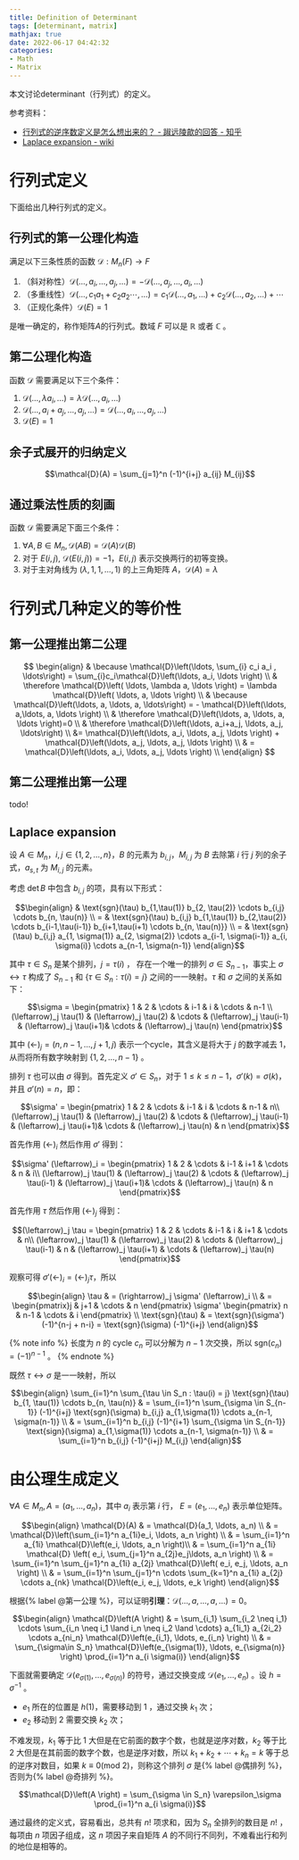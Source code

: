 ```yaml
---
title: Definition of Determinant
tags: [determinant, matrix]
mathjax: true
date: 2022-06-17 04:42:32
categories:
- Math
- Matrix
---
```


本文讨论determinant（行列式）的定义。

<!--more-->

参考资料：

- [行列式的逆序数定义是怎么想出来的？ - 踧远陵歊的回答 - 知乎](https://www.zhihu.com/question/52957345/answer/589376055)
- [Laplace expansion - wiki](https://en.wikipedia.org/wiki/Laplace_expansion)


# 行列式定义

下面给出几种行列式的定义。

## 行列式的第一公理化构造

满足以下三条性质的函数 $\mathcal{D}:M_n(F) \rightarrow F$

1. （斜对称性）$\mathcal{D}(\ldots, a_i, \ldots, a_j , \ldots) = -\mathcal{D}(\ldots, a_j, \ldots, a_i, \ldots)$
2. （多重线性）$\mathcal{D}(\ldots, c_1a_1+c_2a_2\cdots,\ldots) = c_1\mathcal{D}(\ldots, a_1, \ldots) + c_2\mathcal{D}(\ldots, a_2, \ldots) + \cdots$
3. （正规化条件）$\mathcal{D}(E) = 1$

是唯一确定的，称作矩阵$A$的行列式。数域 $F$ 可以是 $\mathbb{R}$ 或者 $\mathbb{C}$ 。


## 第二公理化构造

函数 $\mathcal{D}$ 需要满足以下三个条件：

1. $\mathcal{D}(\ldots, \lambda a_i, \ldots) = \lambda \mathcal{D}(\ldots, a_i, \ldots)$
2. $\mathcal{D}(\ldots, a_i + a_j, \ldots , a_j, \ldots) = \mathcal{D}(\ldots, a_i, \ldots, a_j, \ldots)$
3. $\mathcal{D}(E) = 1$

## 余子式展开的归纳定义

$$\mathcal{D}(A) = \sum_{j=1}^n (-1)^{i+j} a_{ij} M_{ij}$$

## 通过乘法性质的刻画

函数 $\mathcal{D}$ 需要满足下面三个条件：

1. $\forall A, B \in M_n, \mathcal{D}(AB) = \mathcal{D}(A)\mathcal{D}(B)$
2. 对于 $E(i,j)$, $\mathcal{D}(E(i,j)) = -1$，$E(i,j)$ 表示交换两行的初等变换。
3. 对于主对角线为 $(\lambda, 1, 1, \ldots, 1)$ 的上三角矩阵 $A$，$\mathcal{D}(A) = \lambda$

# 行列式几种定义的等价性

## 第一公理推出第二公理

$$
\begin{align}
& \because \mathcal{D}\left(\ldots, \sum_{i} c_i a_i , \ldots\right) = \sum_{i}c_i\mathcal{D}\left(\ldots, a_i, \ldots \right) \\
& \therefore \mathcal{D}\left( \ldots, \lambda a, \ldots \right) = \lambda \mathcal{D}\left( \ldots, a, \ldots \right) \\
& \because \mathcal{D}\left(\ldots, a, \ldots, a, \ldots\right) = - \mathcal{D}\left(\ldots, a,\ldots, a, \ldots \right) \\
& \therefore \mathcal{D}\left(\ldots, a, \ldots, a, \ldots \right)=0 \\
& \therefore \mathcal{D}\left(\ldots, a_i+a_j, \ldots, a_j, \ldots\right) \\
 &= \mathcal{D}\left(\ldots, a_i, \ldots, a_j, \ldots \right) + \mathcal{D}\left(\ldots, a_j, \ldots, a_j, \ldots \right) \\
 & = \mathcal{D}\left(\ldots, a_i, \ldots, a_j, \ldots \right) \\
\end{align}
$$

## 第二公理推出第一公理

todo!

## Laplace expansion

设 $A \in M_n$，$i,j \in \lbrace 1,2,\ldots,n\rbrace$，$B$ 的元素为 $b_{i,j}$，$M_{i,j}$ 为 $B$ 去除第 $i$ 行 $j$ 列的余子式，$a_{s,t}$ 为 $M_{i,j}$ 的元素。

考虑 $\det B$ 中包含 $b_{i,j}$ 的项，具有以下形式：

$$\begin{align}
& \text{sgn}(\tau) b_{1,\tau(1)} b_{2, \tau(2)} \cdots b_{i,j} \cdots b_{n, \tau(n)} \\ 
= & \text{sgn}(\tau) b_{i,j} b_{1,\tau(1)} b_{2,\tau(2)} \cdots b_{i-1,\tau(i-1)} b_{i+1,\tau(i+1) \cdots b_{n, \tau(n)}} \\
= & \text{sgn}(\tau) b_{i,j} a_{1, \sigma(1)} a_{2, \sigma(2)} \cdots a_{i-1, \sigma(i-1)} a_{i, \sigma(i)} \cdots a_{n-1, \sigma(n-1)}
\end{align}$$

其中 $\tau \in S_n$ 是某个排列，$j = \tau(i)$ ， 存在一个唯一的排列 $\sigma \in S_{n-1}$，事实上 $\sigma \leftrightarrow \tau$ 构成了 $S_{n-1}$ 和 $\lbrace \tau \in S_n : \tau(i)=j \rbrace$ 之间的一一映射。$\tau$ 和 $\sigma$ 之间的关系如下：

$$\sigma = 
\begin{pmatrix}  
1 & 2 & \cdots & i-1 & i & \cdots & n-1 \\ 
(\leftarrow)_j \tau(1) & (\leftarrow)_j \tau(2) & \cdots & (\leftarrow)_j \tau(i-1) & (\leftarrow)_j \tau(i+1)&  \cdots & (\leftarrow)_j \tau(n)
\end{pmatrix}$$

其中 $(\leftarrow)_j = (n, n-1, \ldots, j+1, j)$ 表示一个cycle，其含义是将大于 $j$ 的数字减去 $1$，从而将所有数字映射到 $\lbrace 1, 2, \ldots, n-1 \rbrace$ 。

排列 $\tau$ 也可以由 $\sigma$ 得到。首先定义 $\sigma'\in S_n$，对于 $1\leq k \leq n-1$，$\sigma'(k) = \sigma(k)$，并且 $\sigma'(n) = n$，即：

$$\sigma' = 
\begin{pmatrix}  
1 & 2 & \cdots & i-1 & i & \cdots & n-1 & n\\ 
(\leftarrow)_j \tau(1) & (\leftarrow)_j \tau(2) & \cdots & (\leftarrow)_j \tau(i-1) & (\leftarrow)_j \tau(i+1)&  \cdots & (\leftarrow)_j \tau(n) & n
\end{pmatrix}$$

首先作用 $(\leftarrow)_i$ 然后作用 $\sigma'$ 得到：

$$\sigma' (\leftarrow)_i = 
\begin{pmatrix}  
1 & 2 & \cdots & i-1 & i+1 & \cdots & n & i\\ 
(\leftarrow)_j \tau(1) & (\leftarrow)_j \tau(2) & \cdots & (\leftarrow)_j \tau(i-1) & (\leftarrow)_j \tau(i+1)&  \cdots & (\leftarrow)_j \tau(n) & n
\end{pmatrix}$$

首先作用 $\tau$ 然后作用 $(\leftarrow)_j$ 得到：

$$(\leftarrow)_j \tau = 
\begin{pmatrix}  
1 & 2 & \cdots & i-1 & i & i+1 & \cdots & n\\ 
(\leftarrow)_j \tau(1) & (\leftarrow)_j \tau(2) & \cdots & (\leftarrow)_j \tau(i-1) & n & (\leftarrow)_j \tau(i+1) & \cdots & (\leftarrow)_j \tau(n)
\end{pmatrix}$$

观察可得 $\sigma' (\leftarrow)_i = (\leftarrow)_j \tau$，所以

$$\begin{align}
\tau & = (\rightarrow)_j \sigma' (\leftarrow)_i \\
 & = \begin{pmatrix}j & j+1 & \cdots & n \end{pmatrix} \sigma' \begin{pmatrix} n & n-1 & \cdots &  i \end{pmatrix} \\
\text{sgn}(\tau) & = \text{sgn}(\sigma') (-1)^{n-j + n-i} = \text{sgn}(\sigma) (-1)^{i+j}
\end{align}$$

{% note info %}
长度为 $n$ 的 cycle $c_n$ 可以分解为 $n-1$ 次交换，所以 $\text{sgn}(c_n) = (-1)^{n-1}$ 。
{% endnote %}


既然 $\tau \leftrightarrow \sigma$ 是一一映射，所以

$$\begin{align}
\sum_{i=1}^n \sum_{\tau \in S_n : \tau(i) = j} \text{sgn}(\tau) b_{1, \tau(1)} \cdots b_{n, \tau(n)}
& = \sum_{i=1}^n \sum_{\sigma \in S_{n-1}} (-1)^{i+j} \text{sgn}(\sigma) b_{i,j} a_{1,\sigma(1)} \cdots a_{n-1, \sigma(n-1)} \\
& = \sum_{i=1}^n b_{i,j} (-1)^{i+1} \sum_{\sigma \in S_{n-1}} \text{sign}(\sigma) a_{1,\sigma(1)} \cdots a_{n-1, \sigma(n-1)} \\
& = \sum_{i=1}^n b_{i,j} (-1)^{i+j} M_{i,j}
\end{align}$$


# 由公理生成定义

$\forall A \in M_n, A = (a_1, \ldots, a_n)$，其中 $a_i$ 表示第 $i$ 行， $E=(e_1, \ldots, e_n)$ 表示单位矩阵。

$$\begin{align} \mathcal{D}(A) & = \mathcal{D}(a_1, \ldots, a_n) \\
& = \mathcal{D}\left(\sum_{i=1}^n a_{1i}e_i, \ldots, a_n \right) \\
& = \sum_{i=1}^n a_{1i} \mathcal{D}\left(e_i, \ldots, a_n \right)\\
& = \sum_{i=1}^n a_{1i} \mathcal{D} \left( e_i, \sum_{j=1}^n a_{2j}e_j\ldots, a_n \right) \\ 
& = \sum_{i=1}^n \sum_{j=1}^n a_{1i} a_{2j} \mathcal{D}\left( e_i, e_j, \ldots, a_n \right) \\
& = \sum_{i=1}^n \sum_{j=1}^n \cdots \sum_{k=1}^n a_{1i} a_{2j} \cdots a_{nk} \mathcal{D}\left(e_i, e_j, \ldots, e_k \right) \end{align}$$

根据{% label @第一公理 %}，可以证明**引理**：$\mathcal{D}(\ldots, a, \ldots, a, \ldots) = 0$。

$$\begin{align}
\mathcal{D}\left(A \right) & = \sum_{i_1} \sum_{i_2 \neq i_1} \cdots \sum_{i_n \neq i_1 \land i_n \neq i_2 \land \cdots} a_{1i_1} a_{2i_2} \cdots a_{ni_n} \mathcal{D}\left(e_{i_1}, \ldots, e_{i_n} \right) \\ 
& = \sum_{\sigma\in S_n} \mathcal{D}\left(e_{\sigma(1)}, \ldots, e_{\sigma(n)} \right) \prod_{i=1}^n a_{i \sigma(i)}
\end{align}$$

下面就需要确定 $\mathcal{D}\left(e_{\sigma(1)}, \ldots, e_{\sigma(n)} \right)$ 的符号，通过交换变成 $\mathcal{D}\left(e_1, \ldots, e_n \right)$ 。设 $h = \sigma^{-1}$ 。

- $e_1$ 所在的位置是 $h(1)$，需要移动到 $1$ ，通过交换 $k_1$ 次；
- $e_2$ 移动到 $2$ 需要交换 $k_2$ 次；

不难发现，$k_1$ 等于比 $1$ 大但是在它前面的数字个数，也就是逆序对数，$k_2$ 等于比 $2$ 大但是在其前面的数字个数，也是逆序对数，所以 $k_1+k_2+\cdots + k_n = k$ 等于总的逆序对数目，如果 $k \equiv 0 (\text{mod } 2)$，则称这个排列 $\sigma$ 是{% label @偶排列 %}，否则为{% label @奇排列 %}。

$$\mathcal{D}\left(A \right) = \sum_{\sigma \in S_n} \varepsilon_\sigma \prod_{i=1}^n a_{i \sigma(i)}$$

通过最终的定义式，容易看出，总共有 $n!$ 项求和，因为 $S_n$ 全排列的数目是 $n!$ ，每项由 $n$ 项因子组成，这 $n$ 项因子来自矩阵 $A$ 的不同行不同列，不难看出行和列的地位是相等的。

